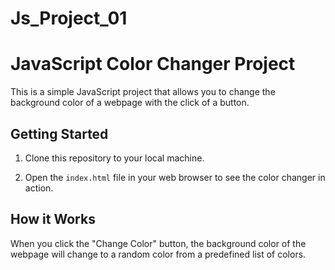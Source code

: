 # Js_Project_01
# JavaScript Color Changer Project

This is a simple JavaScript project that allows you to change the background color of a webpage with the click of a button.

## Getting Started

1. Clone this repository to your local machine.


2. Open the `index.html` file in your web browser to see the color changer in action.

## How it Works

When you click the "Change Color" button, the background color of the webpage will change to a random color from a predefined list of colors.


